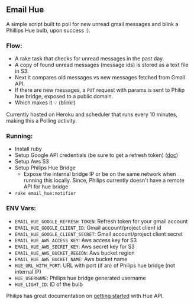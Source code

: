## Email Hue

A simple script built to poll for new unread gmail messages and blink a Phillips Hue bulb, upon success :).


### Flow:

- A rake task that checks for unread messages in the past day.
- A copy of found unread messages (message ids) is stored as a text file in S3.
- Next it compares old messages vs new messages fetched from Gmail API.
- If there are new messages, a `PUT` request with params is sent to Philip hue bridge, exposed to a public domain.
- Which makes it 💡 (blink!)


Currently hosted on Heroku and scheduler that runs every 10 minutes, making this a Polling activity.

### Running:

- Install ruby
- Setup Google API credentials (be sure to get a refresh token) ([doc](https://developers.google.com/gmail/api/quickstart/ruby))
- Setup Aws S3
- Setup Philips Hue Bridge
  - Expose the internal bridge IP or be on the same network when running this locally. Since, Philips currently doesn't have a remote API for hue bridge
- `rake email_hue:notifier`

### ENV Vars:

- `EMAIL_HUE_GOOGLE_REFRESH_TOKEN`: Refresh token for your gmail account
- `EMAIL_HUE_GOOGLE_CLIENT_ID`: Gmail account/project client id
- `EMAIL_HUE_GOOGLE_CLIENT_SECRET`: Gmail account/project client secret
- `EMAIL_HUE_AWS_ACCESS_KEY`: Aws access key for S3
- `EMAIL_HUE_AWS_SECRET_KEY`: Aws secret key for S3
- `EMAIL_HUE_AWS_BUCKET_REGION`: Aws bucket region
- `EMAIL_HUE_AWS_BUCKET_NAME`: Aws bucket name
- `HUE_URL_WITH_PORT`: URL with port (if an) of Philips hue bridge (not internal IP)
- `HUE_USERNAME`: Philips hue bridge generated username
- `HUE_LIGHT_ID`: ID of the bulb

Philips has great documentation on [getting started](https://developers.meethue.com/documentation/getting-started) with Hue API.
